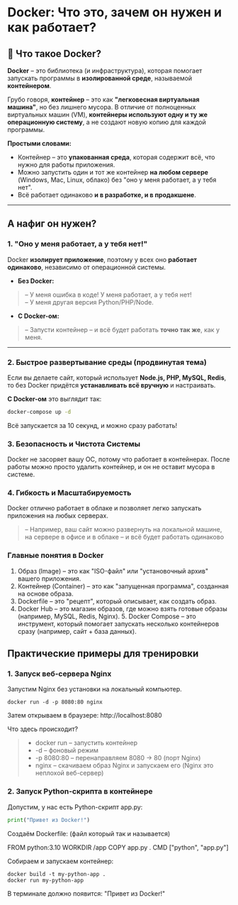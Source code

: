 # **Docker: Что это, зачем он нужен и как работает?**  

## 🔹 **Что такое Docker?**  
**Docker** – это библиотека (и инфраструктура), которая помогает запускать программы в **изолированной среде**, называемой **контейнером**.  

Грубо говоря, **контейнер** – это как **"легковесная виртуальная машина"**, но без лишнего мусора. В отличие от полноценных виртуальных машин (VM), **контейнеры используют одну и ту же операционную систему**, а не создают новую копию для каждой программы.  

**Простыми словами:**  
- Контейнер – это **упакованная среда**, которая содержит всё, что нужно для работы приложения.  
- Можно запустить один и тот же контейнер **на любом сервере** (Windows, Mac, Linux, облако) без "оно у меня работает, а у тебя нет".  
- Всё работает одинаково **и в разработке, и в продакшене**.  

---

##  **А нафиг он нужен?**  

### 1. **"Оно у меня работает, а у тебя нет!"**  
Docker **изолирует приложение**, поэтому у всех оно **работает одинаково**, независимо от операционной системы.  

* **Без Docker:**  
> – У меня ошибка в коде! У меня работает, а у тебя нет!  
> – У меня другая версия Python/PHP/Node.  

* **С Docker-ом:**  
> – Запусти контейнер – и всё будет работать **точно так же**, как у меня.  

---

### 2. **Быстрое развертывание среды (продвинутая тема)**  
Если вы делаете сайт, который использует **Node.js, PHP, MySQL, Redis**, то без Docker придётся **устанавливать всё вручную** и настраивать.  

**С Docker-ом** это выглядит так:  
```sh
docker-compose up -d
```  
Всё запускается за 10 секунд, и можно сразу работать!

### 3. Безопасность и Чистота Системы

Docker не засоряет вашу ОС, потому что работает в контейнерах. После работы можно просто удалить контейнер, и он не оставит мусора в системе.

### 4. Гибкость и Масштабируемость

Docker отлично работает в облаке и позволяет легко запускать приложения на любых серверах.
> – Например, ваш сайт можно развернуть на локальной машине, на сервере в офисе и в облаке – и всё будет работать одинаково

### Главные понятия в Docker

1. Образ (Image) – это как "ISO-файл" или "установочный архив" вашего приложения.
2. Контейнер (Container) – это как "запущенная программа", созданная на основе образа.
3. Dockerfile – это "рецепт", который описывает, как создать образ.
4. Docker Hub – это магазин образов, где можно взять готовые образы (например, MySQL, Redis, Nginx).
5️. Docker Compose – это инструмент, который помогает запускать несколько контейнеров сразу (например, сайт + база данных).

## Практические примеры для тренировки

### 1. Запуск веб-сервера Nginx

Запустим Nginx без установки на локальный компьютер.

```terminal
docker run -d -p 8080:80 nginx
```
Затем открываем в браузере: http://localhost:8080  

Что здесь происходит?

> - docker run – запустить контейнер
> - -d – фоновый режим
> - -p 8080:80 – перенаправляем 8080 → 80 (порт Nginx)
> - nginx – скачиваем образ Nginx и запускаем его (Nginx это неплохой веб-сервер)

### 2. Запуск Python-скрипта в контейнере

Допустим, у нас есть Python-скрипт app.py:
```python
print("Привет из Docker!")
```

Создаём Dockerfile: (файл который так и называется)

FROM python:3.10
WORKDIR /app
COPY app.py .
CMD ["python", "app.py"]

Собираем и запускаем контейнер:

```terminal
docker build -t my-python-app .
docker run my-python-app
```

В терминале должно появится: "Привет из Docker!"

